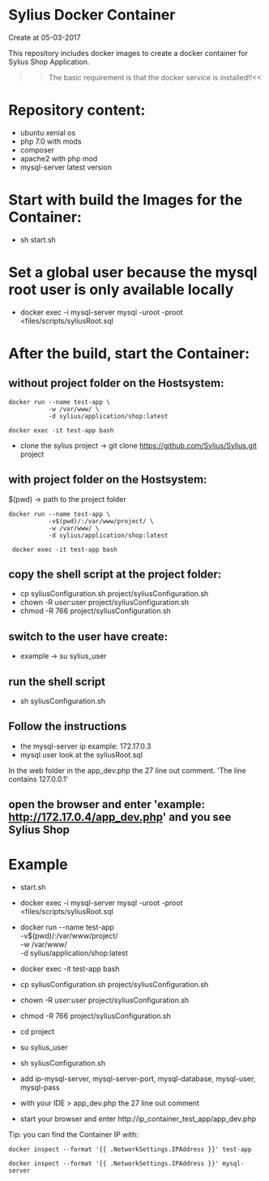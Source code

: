 Sylius Docker Container
=======================

Create at 05-03-2017

This repository includes docker images to create a docker container for
Sylius Shop Application.

>>The basic requirement is that the docker service is installed!!<<

# Repository content:
- ubuntu xenial os
- php 7.0 with mods
- composer
- apache2 with php mod
- mysql-server latest version

# Start with build the Images for the Container:
- sh start.sh

# Set a global user because the mysql root user is only available locally
- docker exec -i mysql-server mysql -uroot -proot <files/scripts/syliusRoot.sql

# After the build, start the Container:

## without project folder on the Hostsystem:
```
docker run --name test-app \
           -w /var/www/ \
           -d sylius/application/shop:latest 

docker exec -it test-app bash
```
- clone the sylius project -> git clone https://github.com/Sylius/Sylius.git project

## with project folder on the Hostsystem:
$(pwd) -> path to the project folder

```
docker run --name test-app \
           -v$(pwd)/:/var/www/project/ \
           -w /var/www/ \
           -d sylius/application/shop:latest 

 docker exec -it test-app bash
```
## copy the shell script at the project folder:
- cp syliusConfiguration.sh project/syliusConfiguration.sh 
- chown -R $user:$user project/syliusConfiguration.sh 
- chmod -R 766 project/syliusConfiguration.sh 

## switch to the user have create:
- example -> su sylius_user

## run the shell script 
- sh syliusConfiguration.sh

## Follow the instructions
  - the mysql-server ip example: 172.17.0.3
  - mysql user look at the syliusRoot.sql

In the web folder in the app_dev.php the 27 line out comment. 'The line contains 127.0.0.1'

## open the browser and enter 'example: http://172.17.0.4/app_dev.php' and you see Sylius Shop


# Example

- start.sh 

- docker exec -i mysql-server mysql -uroot -proot <files/scripts/syliusRoot.sql

- docker run --name test-app \
           -v$(pwd)/:/var/www/project/ \
           -w /var/www/ \
           -d sylius/application/shop:latest 

- docker exec -it test-app bash

- cp syliusConfiguration.sh project/syliusConfiguration.sh 

- chown -R $user:$user project/syliusConfiguration.sh 

- chmod -R 766 project/syliusConfiguration.sh 

- cd project

- su sylius_user

- sh syliusConfiguration.sh

- add ip-mysql-server, mysql-server-port, mysql-database, mysql-user, mysql-pass

- with your IDE > app_dev.php the 27 line out comment

- start your browser and enter http://ip_container_test_app/app_dev.php

Tip: you can find the Container IP with:
```
docker inspect --format '{{ .NetworkSettings.IPAddress }}' test-app

docker inspect --format '{{ .NetworkSettings.IPAddress }}' mysql-server
```

